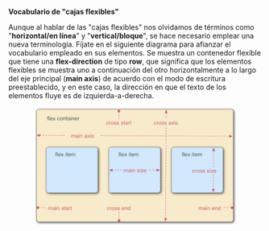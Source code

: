 **Vocabulario de "cajas flexibles"**

Aunque al hablar de las "cajas flexibles" nos olvidamos de términos como "**horizontal/en línea**" y "**vertical/bloque**", se hace necesario emplear una nueva terminología. Fíjate en el siguiente diagrama para afianzar el vocabulario empleado en sus elementos. Se muestra un contenedor flexible que tiene una **flex-direction** de tipo **row**, que significa que los elementos flexibles se muestra uno a continuación del otro horizontalmente a lo largo del eje principal (**main axis**) de acuerdo con el modo de escritura preestablecido, y en este caso, la dirección en que el texto de los elementos fluye es de izquierda-a-derecha.

<div style="text-align:center; vertical-align:middle;">
<img src="https://raw.githubusercontent.com/smartedu-mumuki/mumuki-guia-html-dandole-vida/master/images/Captura%20de%20pantalla%202018-05-06%20a%20la(s)%2013_1525624083611.27.32.png" alt="Captura de pantalla 2018-05-06 a la(s) 13_1525624083611.27.32.png" width="400px" height="auto">
</div>
